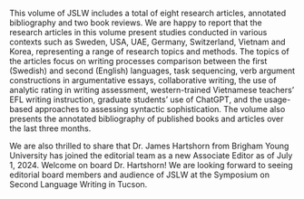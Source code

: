This volume of JSLW includes a total of eight research articles, annotated bibliography and two book reviews. We are happy to report that the research articles in this volume present studies conducted in various contexts such as Sweden, USA, UAE, Germany, Switzerland, Vietnam and Korea, representing a range of research topics and methods. The topics of the articles focus on writing processes comparison between the first (Swedish) and second (English) languages, task sequencing, verb argument constructions in argumentative essays, collaborative writing, the use of analytic rating in writing assessment, western-trained Vietnamese teachers’ EFL writing instruction, graduate students’ use of ChatGPT, and the usage-based approaches to assessing syntactic sophistication. The volume also presents the annotated bibliography of published books and articles over the last three months.

We are also thrilled to share that Dr. James Hartshorn from Brigham Young University has joined the editorial team as a new Associate Editor as of July 1, 2024. Welcome on board Dr. Hartshorn! We are looking forward to seeing editorial board members and audience of JSLW at the Symposium on Second Language Writing in Tucson.